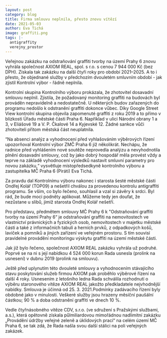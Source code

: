 ```yaml
---
layout: post
category: blog
title: Firma smlouvu neplnila, přesto znovu vítězí
date: 2021-05-03
author: Eva Tichá
image: graffiti.png
tags: |-
  antigraffity
  verejny_prostor
---
```

Veřejnou zakázku na odstraňování graffiti tvorby na území Prahy 6 znovu vyhrála společnost AXIOM REAL, spol. s r.o. s cenou 7 944 000 Kč (bez DPH). Získala tak zakázku na další čtyři roky pro období 2021–2025. A to i přesto, že objednané služby v předchozím dvouletém smluvním období - jak zjistil Kontrolní výbor -  řádně neplnila.

Kontrolní skupina Kontrolního výboru prokázala, že zhotovitel  dosavadní smlouvu neplnil. Zjistila, že požadovaný monitoring graffiti na budovách byl prováděn nepravidelně a nedostatečně. U některých budov zařazených do programu nedošlo k odstranění graffiti dokonce vůbec. Díky Google Street View kontrolní skupina objevila zapomenuté graffiti z roku 2019  a to přímo v blízkosti Úřadu městské části Praha 6. Například v ulici Národní obrany 1 a 3, v Eliášové 19 a V. P. Čkalové 14 a Kyjevské 12.  Žádné sankce vůči zhotoviteli přitom městská část neuplatnila.

“Na absenci analýz a vyhodnocení před vyhlašováním výběrových řízení upozorňoval Kontrolní výbor ZMČ Praha 6 již několikrát. Nechápu, že radnice před vyhlášením nové soutěže neprovedla analýzu a nevyhodnotila plnění dosavadní smlouvy, což by jako dobrý hospodář měla provést vždy a teprve na základě vyhodnocení výsledků nastavit smluvní parametry pro novou zakázku,“ vysvětluje místopředsedkyně kontrolního výboru a zastupitelka MČ Praha 6 (Piráti) Eva Tichá. 

Za pravdu dal Kontrolnímu výboru nakonec i starosta šesté městské části Ondřej Kolář (TOP09) a nešetřil chválou za provedenou kontrolu antigraffiti programu. Se vším, co bylo řečeno, souhlasil a vzal si závěry  k srdci. Byl rád, že bude moci podněty aplikovat. Můžeme tedy jen doufat, že nezůstane u slibů, jimiž starosta Ondřej Kolář nešetří. 

Pro představu, předmětem smlouvy MČ Prahy 6 k "Odstraňování graffiti tvorby na území Prahy 6“ je odstraňování graffiti na nemovitostech ve vlastnictví právnických a fyzických osob, nemovitostech v majetku městské části a také z informačních tabulí a herních prvků, z odpadkových košů, laviček a pomníků a jiných zařízení ve veřejném prostoru. S tím souvisí pravidelné provádění monitoringu výskytu graffiti na území městské části. 

Jak již bylo řečeno, společnost AXIOM REAL zakázku vyhrála už podruhé. Poprvé se na ni s její nabídkou 4 524 000 korun Rada usnesla (prolink na usnesení) v dubnu 2019 (prolink na smlouvu).

Ještě před uplynutím této dvouleté smlouvy a vyhodnocením stávajícího stavu poskytování služeb firmou AXIOM pak proběhlo výběrové řízení na další 4 roky. Usnesením  z letošního ledna Rada schválila rozhodnutí o výběru staronového vítěze AXIOM REAL jakožto předkladatele nejvhodnější nabídky. Smlouva je účinná od 25. 3. 2021.Podmínky zadávacího řízení byly obdobné jako v minulosti. Veškeré služby jsou hrazeny měsíční paušální částkou; 90 % a doba odstranění graffiti ve dnech 10 %.

Vedle čtyřnásobného vítěze CDV, s.r.o. (ve sdružení s Pražskými službami, a.s.), která opětovně získala půlmiliardovou mimořádnou nadlimitní zakázku „Provádění údržby veřejné zeleně a úklidových prací“ na celém území MČ Praha 6, se tak zdá, že Rada našla svou další stálici na poli veřejných zakázek.
